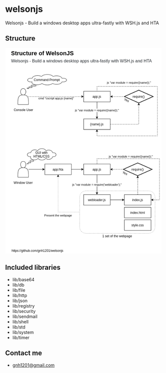 # welsonjs
Welsonjs - Build a windows desktop apps ultra-fastly with WSH.js and HTA

## Structure
![Structure of WelsonJS](app/assets/img/structure.png)

## Included libraries
- lib/base64
- lib/db
- lib/file
- lib/http
- lib/json
- lib/registry
- lib/security
- lib/sendmail
- lib/shell
- lib/std
- lib/system
- lib/timer

## Contact me
- gnh1201@gmail.com
